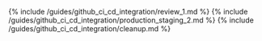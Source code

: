 {% include /guides/github_ci_cd_integration/review_1.md %}
{% include /guides/github_ci_cd_integration/production_staging_2.md %}
{% include /guides/github_ci_cd_integration/cleanup.md %}